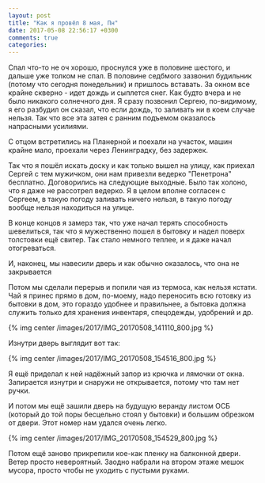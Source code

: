 ```yaml
---
layout: post
title: "Как я провёл 8 мая, Пн"
date: 2017-05-08 22:56:17 +0300
comments: true
categories: 
---
```

Спал что-то не оч хорошо, проснулся уже в половине шестого, и дальше уже толком не спал. В половине седбмого зазвонил будильник (потому что сегодня понедельник) и пришлось вставать. За окном все крайне скверно - идет дождь и сыплется снег. Как будто вчера и не было никакого солнечного дня. Я сразу позвонил Сергею, по-видимому, я его разбудил он сказал, что если дождь, то заливать ни в коем случае нельзя. Так что все эта затея с ранним подъемом оказалось напрасными усилиями.

С отцом встретились на Планерной и поехали на участок, машин крайне мало, проехали через Ленинградку, без задержек.


Так что я пошёл искать доску и как только вышел на улицу, как приехал Сергей с тем мужичком, они нам привезли ведерко "Пенетрона" бесплатно. Договорились на следующие выходные. Было так холоно, что я даже не рассотрел ведерко. Я в целом вполне согласен с Сергеем, в такую погоду заливать ничего нельзя, в такую погоду вообще нельзя находиться на улице.


В конце концов я замерз так, что уже начал терять способность шевелиться, так что я мужественно пошел в бытовку и надел поверх толстовки ещё свитер. Так стало немного теплее, и я даже начал отогреваться.

И, наконец, мы навесили дверь и как обычно оказалось, что она не закрывается



Потом мы сделали перерыв и попили чая из термоса, как нельзя кстати. Чай я принес прямо в дом, по-моему, надо переносить всю готовку из бытовки в дом, это гораздо удобнее и правильнее, а бытовка должна служить только для хранения инвентаря, спецодежды, удобрений и др.

{% img center /images/2017/IMG_20170508_141110_800.jpg %}


Изнутри дверь выглядит вот так:

{% img center /images/2017/IMG_20170508_154516_800.jpg %}

Я ещё приделал к ней надёжный запор из крючка и лямочки от окна. Запирается изнутри и снаружи не открывается, потому что там нет ручки.




И потом мы ещё зашили дверь на будущую веранду листом ОСБ (который до той поры бесцельно стоял у бытовки) и большим обрезком от двери. Этот номер нам удался очень легко.

{% img center /images/2017/IMG_20170508_154529_800.jpg %}

Потом ещё заново прикрепили кое-как пленку на балконной двери. Ветер просто невероятный. Заодно набрали на втором этаже мешок мусора, просто чтобы не уходить с пустыми руками.